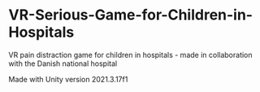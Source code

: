 # VR-Serious-Game-for-Children-in-Hospitals
VR pain distraction game for children in hospitals - made in collaboration with the Danish national hospital

Made with Unity version 2021.3.17f1
